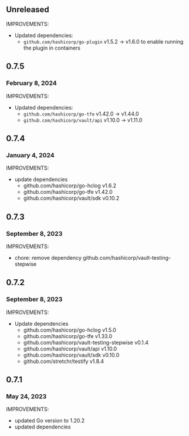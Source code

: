 ## Unreleased

IMPROVEMENTS:
* Updated dependencies:
   * `github.com/hashicorp/go-plugin` v1.5.2 -> v1.6.0 to enable running the plugin in containers

## 0.7.5
### February 8, 2024
IMPROVEMENTS:
* Updated dependencies:
   * `github.com/hashicorp/go-tfe` v1.42.0 -> v1.44.0
   * `github.com/hashicorp/vault/api` v1.10.0 -> v1.11.0

## 0.7.4
### January 4, 2024

IMPROVEMENTS:
* update dependencies
  * github.com/hashicorp/go-hclog v1.6.2
  * github.com/hashicorp/go-tfe v1.42.0
  * github.com/hashicorp/vault/sdk v0.10.2

## 0.7.3
### September 8, 2023
IMPROVEMENTS:
* chore: remove dependency github.com/hashicorp/vault-testing-stepwise

## 0.7.2
### September 8, 2023
IMPROVEMENTS:
* Update dependencies
  * github.com/hashicorp/go-hclog v1.5.0
  * github.com/hashicorp/go-tfe v1.33.0
  * github.com/hashicorp/vault-testing-stepwise v0.1.4
  * github.com/hashicorp/vault/api v1.10.0
  * github.com/hashicorp/vault/sdk v0.10.0
  * github.com/stretchr/testify v1.8.4

## 0.7.1
### May 24, 2023

IMPROVEMENTS:
* updated Go version to 1.20.2
* updated dependencies
